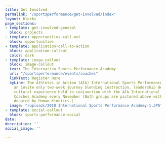 ```yaml
---
title: Get Involved
permalink: "/sportsperformance/get-involved/index"
layout: blocks
page_sections:
- template: get-involved-general
  block: projects
- template: opportunities-call-out
  block: opportunities
- template: application-call-to-action
  block: application-callout
  color: dark
- template: image-callout
  block: image-callout
  text: The Internation Sports Performance Academy
  url: "/sportsperformance/events/coaches"
  linkText: Register Here
  byLine: The Athletes in Action (AIA) International Sports Performance Academy is
    an invite only two-week journey blending instruction, leadership development and
    cultural experience held in conjunction with the AIA International Basketball
    Coaches Academy every November (Both groups are pictured above with textbooks
    donated by Human Kinetics.)
  image: "/uploads/2018 International Sports Performance Academy-1.JPG"
- template: social-callout
  block: sports-performance-social
date: 
description: ''
social_image: ''

---
```

